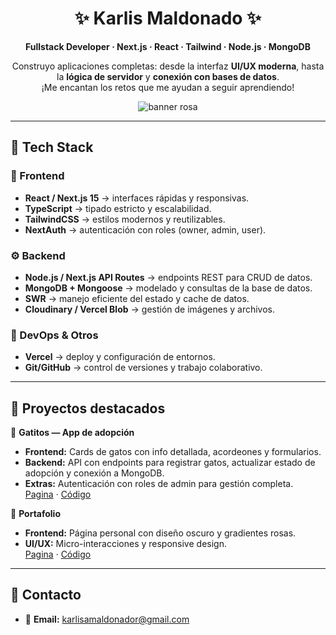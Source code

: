 <div align="center">

# ✨ Karlis Maldonado ✨

**Fullstack Developer · Next.js · React · Tailwind · Node.js · MongoDB**

Construyo aplicaciones completas: desde la interfaz **UI/UX moderna**, hasta la **lógica de servidor** y **conexión con bases de datos**.  
¡Me encantan los retos que me ayudan a seguir aprendiendo!

<!-- Banner -->
<img src="https://capsule-render.vercel.app/api?type=soft&height=120&color=0:ff9bd3,100:bb86fc&text=Hola%20(˶ᵔ%20ᵕ%20ᵔ˶)&fontColor=ffffff&fontSize=28" alt="banner rosa" />

</div>


---

## 🧰 Tech Stack

### 🌸 Frontend
- **React / Next.js 15** → interfaces rápidas y responsivas.  
- **TypeScript** → tipado estricto y escalabilidad.  
- **TailwindCSS** → estilos modernos y reutilizables.  
- **NextAuth** → autenticación con roles (owner, admin, user).  

### ⚙️ Backend
- **Node.js / Next.js API Routes** → endpoints REST para CRUD de datos.  
- **MongoDB + Mongoose** → modelado y consultas de la base de datos.  
- **SWR** → manejo eficiente del estado y cache de datos.  
- **Cloudinary / Vercel Blob** → gestión de imágenes y archivos.  

### 🚀 DevOps & Otros
- **Vercel** → deploy y configuración de entornos.  
- **Git/GitHub** → control de versiones y trabajo colaborativo.  

---

## 🌸 Proyectos destacados

🐾 **Gatitos — App de adopción**  
- **Frontend:** Cards de gatos con info detallada, acordeones y formularios.  
- **Backend:** API con endpoints para registrar gatos, actualizar estado de adopción y conexión a MongoDB.  
- **Extras:** Autenticación con roles de admin para gestión completa.  
  [Pagina](https://gatitos-delta.vercel.app/) · [Código](https://github.com/karlismr/gatitos)

💼 **Portafolio**  
- **Frontend:** Página personal con diseño oscuro y gradientes rosas.  
- **UI/UX:** Micro-interacciones y responsive design.  
  [Pagina](https://portafolioweb-sandy.vercel.app/) · [Código](https://github.com/karlismr/Portafolio)

---


## 🤝 Contacto

- 📧 **Email:** karlisamaldonador@gmail.com  
